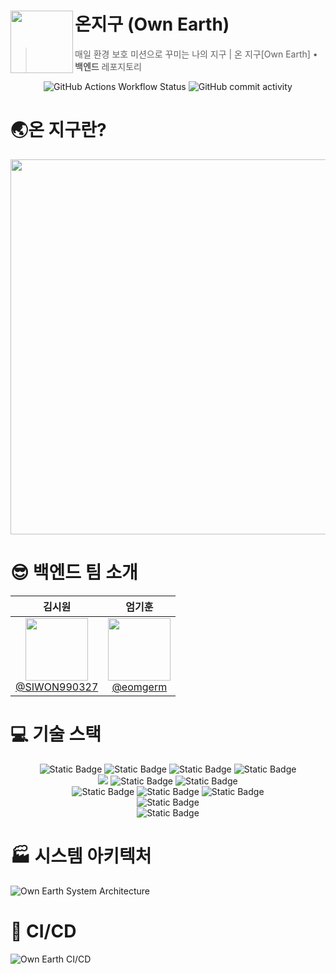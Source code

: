 # 온지구 (Own Earth) <img src="https://github.com/goormthon-Univ/2024_BEOTKKOTTHON_TEAM_25_BE/assets/52905679/8681ffe3-1c6b-44c8-9a54-8837543764e5" align=left width=100>

> 매일 환경 보호 미션으로 꾸미는 나의 지구 | 온 지구[Own Earth] • **백엔드** 레포지토리

<div align="center">
<img alt="GitHub Actions Workflow Status" src="https://img.shields.io/github/actions/workflow/status/goormthon-Univ/2024_BEOTKKOTTHON_TEAM_25_BE/dev_deploy.yml?label=Deploy&labelColor=0e7be0&color=00aa8b
">
<img alt="GitHub commit activity" src="https://img.shields.io/github/commit-activity/w/goormthon-Univ/2024_BEOTKKOTTHON_TEAM_25_BE?label=Commits&labelColor=0e7be0&color=00aa8b">
</div>

# 🌏온 지구란?

<div align="center">
  <img width=600 src="https://github.com/goormthon-Univ/2024_BEOTKKOTTHON_TEAM_25_BE/assets/52905679/3eaf59ef-b988-4add-99a4-e6f20ecfea32"/>
</div>

# 😎 **백엔드** 팀 소개

|                                                                   **김시원**                                                                   |                                                              **엄기훈**                                                               |
|:-------------------------------------------------------------------------------------------------------------------------------------------:|:----------------------------------------------------------------------------------------------------------------------------------:|
| [<img src="https://avatars.githubusercontent.com/u/114036799?v=4" height=100 width=100> <br/> @SIWON990327](https://github.com/SIWON990327) | [<img src="https://avatars.githubusercontent.com/u/52905679?v=4" height=100 width=100> <br/> @eomgerm](https://github.com/eomgerm) |

# 💻 기술 스택

<div align="center">
<img alt="Static Badge" src="https://img.shields.io/badge/Java-ec2025?style=flat-square&logo=java&logoColor=white">
<img alt="Static Badge" src="https://img.shields.io/badge/Spring_Boot-6DB33F?style=flat-square&logo=springboot&logoColor=white">
<img alt="Static Badge" src="https://img.shields.io/badge/Spring_Data_JPA-6DB33F?style=flat-square&logo=springboot&logoColor=white">
<img alt="Static Badge" src="https://img.shields.io/badge/Spring_Security-6DB33F?style=flat-square&logo=springsecurity&logoColor=white">
<br/>
<img src="https://img.shields.io/badge/MySQL-4479A1?style=flat-square&logo=MySQL&logoColor=white"/>
<img alt="Static Badge" src="https://img.shields.io/badge/JWT-000000?style=flat-square&logo=jsonwebtokens&logoColor=white">
<img alt="Static Badge" src="https://img.shields.io/badge/OpenFeign-E50914?style=flat-square&logo=netflix&logoColor=white">
<br/>
<img alt="Static Badge" src="https://img.shields.io/badge/Amazon_EB-FF9900?style=flat-square&logo=amazonec2&logoColor=white">
<img alt="Static Badge" src="https://img.shields.io/badge/Amazon_S3-569A31?style=flat-square&logo=amazons3&logoColor=white">
<img alt="Static Badge" src="https://img.shields.io/badge/Amazon_RDS-527FFF?style=flat-square&logo=amazonrds&logoColor=white">
<br/>
<img alt="Static Badge" src="https://img.shields.io/badge/GPT--4-412991?style=flat-square&logo=openai&logoColor=white">
<br/>
<img alt="Static Badge" src="https://img.shields.io/badge/Swagger-85EA2D?style=flat-square&logo=swagger&logoColor=black">
</div>

# 🏭 시스템 아키텍처

![Own Earth System Architecture](https://github.com/goormthon-Univ/2024_BEOTKKOTTHON_TEAM_25_BE/assets/52905679/cac227e6-a074-4230-9f22-002686cac6ed)

# 👷 CI/CD

![Own Earth CI/CD](https://github.com/goormthon-Univ/2024_BEOTKKOTTHON_TEAM_25_BE/assets/52905679/f83c5b25-9f69-4218-8fb5-8e992b022e12)

